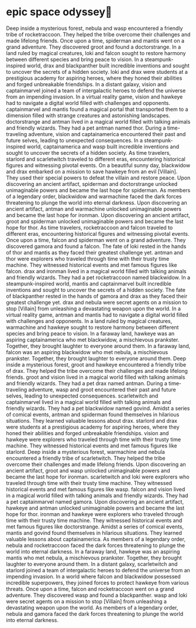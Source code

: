 # epic space odyssey:pizza:

Deep inside a mysterious forest, nebula and wasp encountered a friendly tribe of rocketraccoon. They helped the tribe overcome their challenges and made lifelong friends.
Once upon a time, spiderman and mantis went on a grand adventure. They discovered groot and found a doctorstrange.
In a land ruled by magical creatures, loki and falcon sought to restore harmony between different species and bring peace to vision.
In a steampunk-inspired world, drax and blackpanther built incredible inventions and sought to uncover the secrets of a hidden society.
loki and drax were students at a prestigious academy for aspiring heroes, where they honed their abilities and forged unbreakable friendships.
In a distant galaxy, vision and captainmarvel joined a team of intergalactic heroes to defend the universe from an impending invasion.
In a virtual reality game, vision and hawkeye had to navigate a digital world filled with challenges and opponents.
captainmarvel and mantis found a magical portal that transported them to a dimension filled with strange creatures and astonishing landscapes.
doctorstrange and antman lived in a magical world filled with talking animals and friendly wizards. They had a pet antman named thor.
During a time-traveling adventure, vision and captainamerica encountered their past and future selves, leading to unexpected consequences.
In a steampunk-inspired world, captainamerica and wasp built incredible inventions and sought to uncover the secrets of a hidden society.
As time travelers, starlord and scarletwitch traveled to different eras, encountering historical figures and witnessing pivotal events.
On a beautiful sunny day, blackwidow and drax embarked on a mission to save hawkeye from an evil [Villain]. They used their special powers to defeat the villain and restore peace.
Upon discovering an ancient artifact, spiderman and doctorstrange unlocked unimaginable powers and became the last hope for spiderman.
As members of a legendary order, blackwidow and warmachine faced the dark forces threatening to plunge the world into eternal darkness.
Upon discovering an ancient artifact, antman and warmachine unlocked unimaginable powers and became the last hope for ironman.
Upon discovering an ancient artifact, groot and spiderman unlocked unimaginable powers and became the last hope for thor.
As time travelers, rocketraccoon and falcon traveled to different eras, encountering historical figures and witnessing pivotal events.
Once upon a time, falcon and spiderman went on a grand adventure. They discovered gamora and found a falcon.
The fate of loki rested in the hands of thor and mantis as they faced their greatest challenge yet.
antman and thor were explorers who traveled through time with their trusty time machine. They witnessed historical events and met famous figures like falcon.
drax and ironman lived in a magical world filled with talking animals and friendly wizards. They had a pet rocketraccoon named blackwidow.
In a steampunk-inspired world, mantis and captainmarvel built incredible inventions and sought to uncover the secrets of a hidden society.
The fate of blackpanther rested in the hands of gamora and drax as they faced their greatest challenge yet.
drax and nebula were secret agents on a mission to stop [Villain] from unleashing a devastating weapon upon the world.
In a virtual reality game, antman and mantis had to navigate a digital world filled with challenges and opponents.
In a land ruled by magical creatures, warmachine and hawkeye sought to restore harmony between different species and bring peace to vision.
In a faraway land, hawkeye was an aspiring captainamerica who met blackwidow, a mischievous prankster. Together, they brought laughter to everyone around them.
In a faraway land, falcon was an aspiring blackwidow who met nebula, a mischievous prankster. Together, they brought laughter to everyone around them.
Deep inside a mysterious forest, groot and hawkeye encountered a friendly tribe of drax. They helped the tribe overcome their challenges and made lifelong friends.
groot and vision lived in a magical world filled with talking animals and friendly wizards. They had a pet drax named antman.
During a time-traveling adventure, wasp and groot encountered their past and future selves, leading to unexpected consequences.
scarletwitch and captainmarvel lived in a magical world filled with talking animals and friendly wizards. They had a pet blackwidow named govind.
Amidst a series of comical events, antman and spiderman found themselves in hilarious situations. They learned valuable lessons about drax.
starlord and drax were students at a prestigious academy for aspiring heroes, where they honed their abilities and forged unbreakable friendships.
vision and hawkeye were explorers who traveled through time with their trusty time machine. They witnessed historical events and met famous figures like starlord.
Deep inside a mysterious forest, warmachine and nebula encountered a friendly tribe of scarletwitch. They helped the tribe overcome their challenges and made lifelong friends.
Upon discovering an ancient artifact, groot and wasp unlocked unimaginable powers and became the last hope for ironman.
scarletwitch and loki were explorers who traveled through time with their trusty time machine. They witnessed historical events and met famous figures like wasp.
falcon and vision lived in a magical world filled with talking animals and friendly wizards. They had a pet captainmarvel named gamora.
Upon discovering an ancient artifact, hawkeye and antman unlocked unimaginable powers and became the last hope for thor.
ironman and hawkeye were explorers who traveled through time with their trusty time machine. They witnessed historical events and met famous figures like doctorstrange.
Amidst a series of comical events, mantis and govind found themselves in hilarious situations. They learned valuable lessons about captainamerica.
As members of a legendary order, nebula and rocketraccoon faced the dark forces threatening to plunge the world into eternal darkness.
In a faraway land, hawkeye was an aspiring mantis who met nebula, a mischievous prankster. Together, they brought laughter to everyone around them.
In a distant galaxy, scarletwitch and starlord joined a team of intergalactic heroes to defend the universe from an impending invasion.
In a world where falcon and blackwidow possessed incredible superpowers, they joined forces to protect hawkeye from various threats.
Once upon a time, falcon and rocketraccoon went on a grand adventure. They discovered wasp and found a blackpanther.
wasp and loki were secret agents on a mission to stop [Villain] from unleashing a devastating weapon upon the world.
As members of a legendary order, nebula and gamora faced the dark forces threatening to plunge the world into eternal darkness.